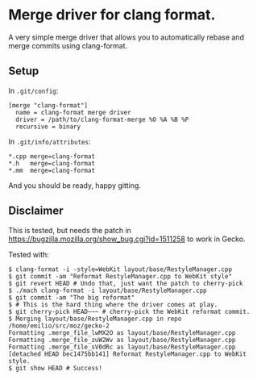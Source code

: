 # Merge driver for clang format.

A very simple merge driver that allows you to automatically rebase and merge
commits using clang-format.

## Setup

In `.git/config`:

```
[merge "clang-format"]
  name = clang-format merge driver
  driver = /path/to/clang-format-merge %O %A %B %P
  recursive = binary
```

In `.git/info/attributes`:

```
*.cpp merge=clang-format
*.h   merge=clang-format
*.mm  merge=clang-format
```

And you should be ready, happy gitting.

## Disclaimer

This is tested, but needs the patch in
https://bugzilla.mozilla.org/show_bug.cgi?id=1511258 to work in Gecko.

Tested with:

```shell
$ clang-format -i -style=WebKit layout/base/RestyleManager.cpp
$ git commit -am "Reformat RestyleManager.cpp to WebKit style"
$ git revert HEAD # Undo that, just want the patch to cherry-pick
$ ./mach clang-format -i layout/base/RestyleManager.cpp
$ git commit -am "The big reformat"
$ # This is the hard thing where the driver comes at play.
$ git cherry-pick HEAD~~~ # cherry-pick the WebKit reformat commit.
$ Merging layout/base/RestyleManager.cpp in repo /home/emilio/src/moz/gecko-2
Formatting .merge_file_lwMX2O as layout/base/RestyleManager.cpp
Formatting .merge_file_zuW2Wv as layout/base/RestyleManager.cpp
Formatting .merge_file_sV0dRc as layout/base/RestyleManager.cpp
[detached HEAD bec1475bb141] Reformat RestyleManager.cpp to WebKit style.
$ git show HEAD # Success!
```

